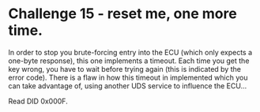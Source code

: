 # Challenge 15 - reset me, one more time.

In order to stop you brute-forcing entry into the ECU (which only expects a one-byte response), this one implements a timeout.  Each time you get the key wrong, you have to wait
before trying again (this is indicated by the error code).  There is a flaw in how this timeout in implemented which you can take
advantage of, using another UDS service to influence the ECU... 

Read DID 0x000F.